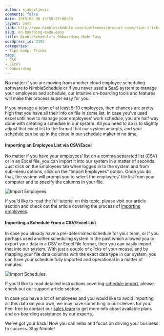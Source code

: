 ```yaml
---
author: kjakovljevic
comments: false
date: 2015-08-30 13:58:57+00:00
layout: post
link: http://www.nimbleschedule.com/nimblenews/product-news/tips-tricks/on-boarding-made-easy/
slug: on-boarding-made-easy
title: NimbleSchedule's Onboarding Made Easy
wordpress_id: 2192
categories:
- Tips &amp; Tricks
tags:
- CSV
- Excel
- Onboarding
---
```


No matter if you are moving from another cloud employee scheduling software to NimbleSchedule or if you never used a SaaS system to manage your employees and schedule, our intuitive on-boarding tools and features will make this process super easy for you. 

If you manage a team of at least 5-10 employees, then chances are pretty high that you have all their info on file in some list. In case you've used excel until now to manage your employees’ work schedule, you are half way done with creating a schedule in our system. All you need to do is to slightly adjust that excel list to the format that our system accepts, and your schedule can be up in the cloud in our schedule maker in no time.



#### Importing an Employee List via CSV/Excel



No matter if you have your employees’ list on a comma separated list (CSV) or in an Excel file, you can import it into our system in a matter of seconds. Just click on the Employees tab when logged in to the system and from sub-menu options, click on the “Import Employees” option. Once you do that, the system will prompt you to select the employees’ file list from your computer and to specify the columns in your file.

![Import Employees](http://www.nimbleschedule.com/wp-content/uploads/2015/08/NS-Import-Employees.jpg)  
  
  


If you’d like to read the full tutorial on this topic, please visit our article section and check out the article covering the process of [importing employees](http://support.nimbleschedule.com/hc/en-us/articles/202707473-How-to-Import-Employees).



#### Importing a Schedule From a CSV/Excel List



In case you already have a pre-determined schedule for your team, or if you perhaps used another scheduling system in the past which allowed you to export your data in a CSV or Excel file format, then you can easily import that into our system. With just a couple of clicks of your mouse, and by mapping your file data columns with the exact data type in our system, you can have your schedule fully imported and operational in a matter of minutes.

![Import Schedules](http://www.nimbleschedule.com/wp-content/uploads/2015/08/NS-Import-Schedules.jpg)  
  
  


If you’d like to read detailed instructions covering [schedule import](http://support.nimbleschedule.com/hc/en-us/articles/202707603-Schedule-Import), please check out our support article section.

In case you have a lot of employees and you would like to avoid importing all this data on your own, we may have something in our sleeves for you. Feel free to contact our [sales team](mail:sales@nimbleschedule.com) to get more info about available plans and on-boarding assistance by our experts.

We’ve got your back! Now you can relax and focus on driving your business to success. Stay Nimble!

